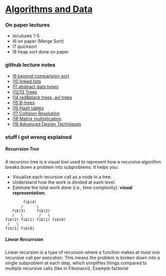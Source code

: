# [Algorithms and Data](https://github.com/Khair9/Year-2-CompSci-Notes/blob/main/README.md)
### On paper lectures
 - lecutures 1-5
 - l6 on paper (Merge Sort)
 - l7 quicksort 
 - l8 heap sort done on paper
### github lecture notes
 - [l9 beyond comparision sort](https://github.com/Khair9/Year-2-CompSci-Notes/blob/main/AlgsData/l9.md)
 - [l10 linked lists](https://github.com/Khair9/Year-2-CompSci-Notes/blob/main/AlgsData/l10.md)
 - [l11 abstract data types](https://github.com/Khair9/Year-2-CompSci-Notes/blob/main/AlgsData/l11.md)
 - [l12/13 Trees](https://github.com/Khair9/Year-2-CompSci-Notes/blob/main/AlgsData/l12.md)
 - [l14 red&black trees, avl trees](https://github.com/Khair9/Year-2-CompSci-Notes/blob/main/AlgsData/l14.md)
 - [l15 B-trees](https://github.com/Khair9/Year-2-CompSci-Notes/blob/main/AlgsData/l15.md)
 - [l16 Hash tables](https://github.com/Khair9/Year-2-CompSci-Notes/blob/main/AlgsData/l16.md)
 - [l17 Collision Resolution](https://github.com/Khair9/Year-2-CompSci-Notes/blob/main/AlgsData/l17.md)
 - [l18 Matrix multiplication](https://github.com/Khair9/Year-2-CompSci-Notes/blob/main/AlgsData/l18.md)
 - [l19 Advanced Design Techniques](https://github.com/Khair9/Year-2-CompSci-Notes/blob/main/AlgsData/l19.md)
### stuff i got wrong explained

##### Recurrsion Tree
A recursion tree is a visual tool used to represent how a recursive algorithm breaks down a problem into subproblems. It helps you:
 - Visualize each recursive call as a node in a tree.
 - Understand how the work is divided at each level.
 - Estimate the total work done (i.e., time complexity).
**visual representation:**
```
        fib(4)
       /      \
   fib(3)     fib(2)
   /   \       /   \
fib(2) fib(1) fib(1) fib(0)
 /   \
fib(1) fib(0)
```
##### Linear Recurrsion
Linear recursion is a type of recursion where a function makes at most one recursive call per execution. This means the problem is broken down into a single subproblem at each step, which simplifies things compared to multiple recursive calls (like in Fibonacci). Example factorial

#####

